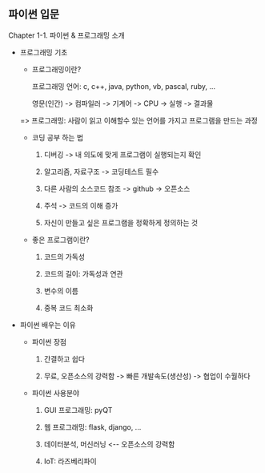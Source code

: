 ## 파이썬 입문

Chapter 1-1. 파이썬 & 프로그래밍 소개

* 프로그래밍 기초

  * 프로그래밍이란?

    프로그래밍 언어: c, c++, java, python, vb, pascal, ruby, ...

    영문(인간) -> 컴파일러 -> 기계어 -> CPU -> 실행 -> 결과물


  => 프로그래밍: 사람이 읽고 이해할수 있는 언어를 가지고 프로그램을 만드는 과정


  * 코딩 공부 하는 법

    1. 디버깅 -> 내 의도에 맞게 프로그램이 실행되는지 확인

    2. 알고리즘, 자료구조 -> 코딩테스트 필수

    3. 다른 사람의 소스코드 참조 -> github -> 오픈소스

    4. 주석 -> 코드의 이해 증가

    5. 자신이 만들고 싶은 프로그램을 정확하게 정의하는 것


  * 좋은 프로그램이란?

    1. 코드의 가독성

    2. 코드의 길이: 가독성과 연관

    3. 변수의 이름

    4. 중복 코드 최소화


* 파이썬 배우는 이유

  * 파이썬 장점

    1. 간결하고 쉽다

    2. 무료, 오픈소스의 강력함 -> 빠른 개발속도(생산성) -> 협업이 수월하다


  * 파이썬 사용분야

    1. GUI 프로그래밍: pyQT

    2. 웹 프로그래밍: flask, django, ...

    3. 데이터분석, 머신러닝 <-- 오픈소스의 강력함

    4. IoT: 라즈베리파이


